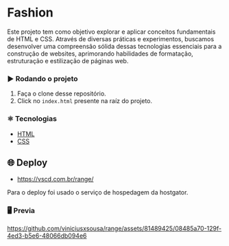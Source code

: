 # Fashion

Este projeto tem como objetivo explorar e aplicar conceitos fundamentais de HTML e CSS. Através de diversas práticas e experimentos, buscamos desenvolver uma compreensão sólida dessas tecnologias essenciais para a construção de websites, aprimorando habilidades de formatação, estruturação e estilização de páginas web.

### :arrow_forward: Rodando o projeto
1. Faça o clone desse repositório.
2. Click no `index.html` presente na raíz do projeto.


### :atom_symbol: Tecnologias 
* [HTML](https://developer.mozilla.org/pt-BR/docs/Web/HTML)
* [CSS](https://developer.mozilla.org/pt-BR/docs/Web/CSS)

## :globe_with_meridians: Deploy

* https://vscd.com.br/range/

Para o deploy foi usado o serviço de hospedagem da hostgator.

### :desktop_computer: Previa


https://github.com/viniciusxsousa/range/assets/81489425/08485a70-129f-4ed3-b5e6-48066db094e6


